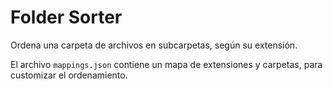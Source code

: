 # Folder Sorter

Ordena una carpeta de archivos en subcarpetas, según su extensión.

El archivo `mappings.json` contiene  un mapa de extensiones y carpetas, para customizar el ordenamiento.


